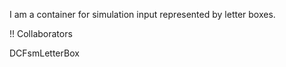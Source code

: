 I am a container for simulation input represented by letter boxes.

!! Collaborators

DCFsmLetterBox